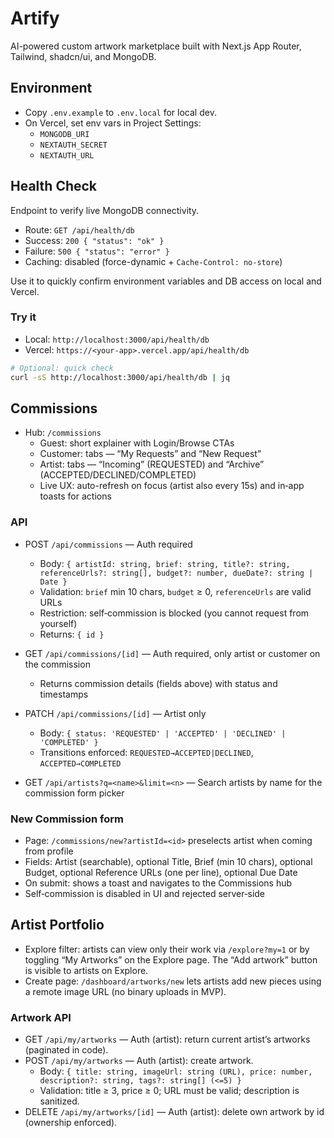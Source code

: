 # Artify

AI-powered custom artwork marketplace built with Next.js App Router, Tailwind, shadcn/ui, and MongoDB.

## Environment
- Copy `.env.example` to `.env.local` for local dev.
- On Vercel, set env vars in Project Settings:
	- `MONGODB_URI`
	- `NEXTAUTH_SECRET`
	- `NEXTAUTH_URL`

## Health Check
Endpoint to verify live MongoDB connectivity.

- Route: `GET /api/health/db`
- Success: `200 { "status": "ok" }`
- Failure: `500 { "status": "error" }`
- Caching: disabled (force-dynamic + `Cache-Control: no-store`)

Use it to quickly confirm environment variables and DB access on local and Vercel.

### Try it
- Local: `http://localhost:3000/api/health/db`
- Vercel: `https://<your-app>.vercel.app/api/health/db`

```bash
# Optional: quick check
curl -sS http://localhost:3000/api/health/db | jq
```

## Commissions

- Hub: `/commissions`
  - Guest: short explainer with Login/Browse CTAs
  - Customer: tabs — “My Requests” and “New Request”
  - Artist: tabs — “Incoming” (REQUESTED) and “Archive” (ACCEPTED/DECLINED/COMPLETED)
  - Live UX: auto-refresh on focus (artist also every 15s) and in‑app toasts for actions

### API

- POST `/api/commissions` — Auth required
  - Body: `{ artistId: string, brief: string, title?: string, referenceUrls?: string[], budget?: number, dueDate?: string | Date }`
  - Validation: `brief` min 10 chars, `budget` ≥ 0, `referenceUrls` are valid URLs
  - Restriction: self‑commission is blocked (you cannot request from yourself)
  - Returns: `{ id }`

- GET `/api/commissions/[id]` — Auth required, only artist or customer on the commission
  - Returns commission details (fields above) with status and timestamps

- PATCH `/api/commissions/[id]` — Artist only
  - Body: `{ status: 'REQUESTED' | 'ACCEPTED' | 'DECLINED' | 'COMPLETED' }`
  - Transitions enforced: `REQUESTED→ACCEPTED|DECLINED`, `ACCEPTED→COMPLETED`

- GET `/api/artists?q=<name>&limit=<n>` — Search artists by name for the commission form picker

### New Commission form

- Page: `/commissions/new?artistId=<id>` preselects artist when coming from profile
- Fields: Artist (searchable), optional Title, Brief (min 10 chars), optional Budget, optional Reference URLs (one per line), optional Due Date
- On submit: shows a toast and navigates to the Commissions hub
- Self‑commission is disabled in UI and rejected server‑side

## Artist Portfolio

- Explore filter: artists can view only their work via `/explore?my=1` or by toggling “My Artworks” on the Explore page. The “Add artwork” button is visible to artists on Explore.
- Create page: `/dashboard/artworks/new` lets artists add new pieces using a remote image URL (no binary uploads in MVP).

### Artwork API

- GET `/api/my/artworks` — Auth (artist): return current artist’s artworks (paginated in code).
- POST `/api/my/artworks` — Auth (artist): create artwork.
  - Body: `{ title: string, imageUrl: string (URL), price: number, description?: string, tags?: string[] (<=5) }`
  - Validation: title ≥ 3, price ≥ 0; URL must be valid; description is sanitized.
- DELETE `/api/my/artworks/[id]` — Auth (artist): delete own artwork by id (ownership enforced).
